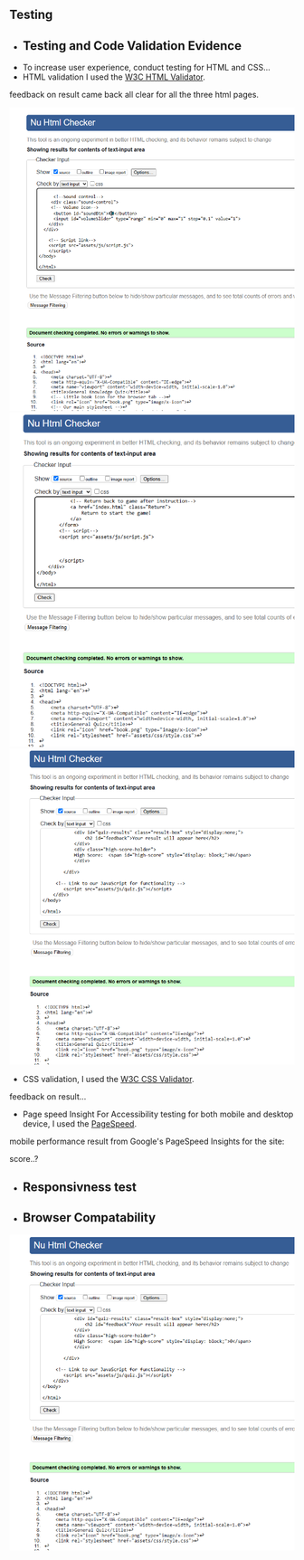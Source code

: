 ## Testing

- ## Testing and Code Validation Evidence
 - To increase user experience, conduct testing for HTML and CSS...
  - HTML validation I used the [W3C HTML Validator](https://validator.w3.org/).

   feedback on result came back all clear for all the three html pages.

   <div align="center">
  <img src="assets\readme-images\html-validation-homepage.png" style="background-color: white" alt="html validation for Home page">
</div>

<div align="center">
  <img src="assets\readme-images\html-validation-instructions.png" style="background-color: white" alt="html validation for Instruction page">
</div>

<div align="center">
  <img src="assets\readme-images\html-validation-quiz.png" style="background-color: white" alt="html validation for quiz page">
</div>

  - CSS validation, I used the [W3C CSS Validator](https://jigsaw.w3.org/css-validator/).

   feedback on result...

  - Page speed Insight
  For Accessibility testing for both mobile and desktop device, I used the [PageSpeed](https://pagespeed.web.dev/).

  mobile performance result from Google's PageSpeed Insights for the site:

  score..?

- ## Responsivness test

- ## Browser Compatability





<div align="center">
  <img src="assets\readme-images\html-validation-quiz.png" style="background-color: white" alt="html validation for quiz page">
</div>

